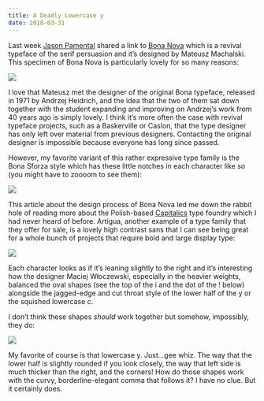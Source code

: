 ```yaml
---
title: A Deadly Lowercase y
date: 2018-03-31
---
```


Last week [Jason Pamental](https://twitter.com/jpamental) shared a link to [Bona Nova](https://typography.guru/list/best-freeware-fonts/bona-nova/) which is a revival typeface of the serif persuasion and it’s designed by Mateusz Machalski. This specimen of Bona Nova is particularly lovely for so many reasons:

![](https://buttondown.s3.us-west-2.amazonaws.com/images/05b2c354-e167-43ff-bec6-25dea4a34799.gif)

I love that Mateusz met the designer of the original Bona typeface, released in 1971 by Andrzej Heidrich, and the idea that the two of them sat down together with the student expanding and improving on Andrzej’s work from 40 years ago is simply lovely. I think it’s more often the case with revival typeface projects, such as a Baskerville or Caslon, that the type designer has only left over material from previous designers. Contacting the original designer is impossible because everyone has long since passed.

However, my favorite variant of this rather expressive type family is the Bona Sforza style which has these little notches in each character like so (you might have to zoooom to see them):

![](https://buttondown.s3.us-west-2.amazonaws.com/images/8206a3a3-83d1-4b82-aaac-33cb0be7e81f.png)

This article about the design process of Bona Nova led me down the rabbit hole of reading more about the Polish-based [Capitalics](https://capitalics.wtf/en/about) type foundry which I had never heard of before. Artigua, another example of a type family that they offer for sale, is a lovely high contrast sans that I can see being great for a whole bunch of projects that require bold and large display type:

![](https://buttondown.s3.us-west-2.amazonaws.com/images/de7d740b-31ff-4338-a9aa-14beab82c14c.png)

Each character looks as if it’s leaning slightly to the right and it’s interesting how the designer Maciej Włoczewski, especially in the heavier weights, balanced the oval shapes (see the top of the i and the dot of the ! below) alongside the jagged-edge and cut throat style of the lower half of the y or the squished lowercase c.

I don’t think these shapes _should_ work together but somehow, impossibly, they do:

![](https://buttondown.s3.us-west-2.amazonaws.com/images/1c52aefa-41a9-453f-a5b1-0d6ed37ed72e.png)

My favorite of course is that lowercase y. Just...gee whiz. The way that the lower half is slightly rounded if you look closely, the way that left side is much thicker than the right, and the corners! How do those shapes work with the curvy, borderline-elegant comma that follows it? I have no clue. But it certainly does.
